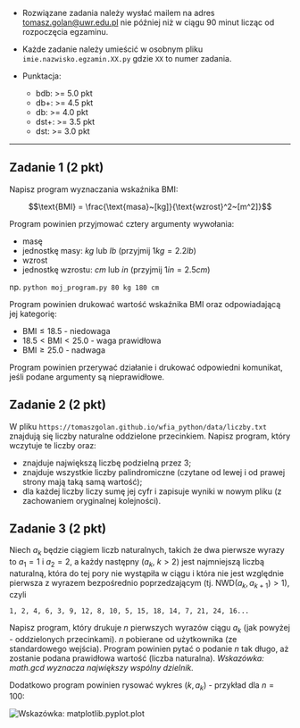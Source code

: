 * Rozwiązane zadania należy wysłać mailem na adres tomasz.golan@uwr.edu.pl nie później niż w ciągu 90 minut licząc od rozpoczęcia egzaminu.

* Każde zadanie należy umieścić w osobnym pliku `imie.nazwisko.egzamin.XX.py` gdzie `XX` to numer zadania.

* Punktacja:
  
    * bdb: >= 5.0 pkt
    * db+: >= 4.5 pkt
    * db: >= 4.0 pkt
    * dst+: >= 3.5 pkt
    * dst: >= 3.0 pkt
    
---

## Zadanie 1 (2 pkt)

Napisz program wyznaczania wskaźnika BMI:

$$\text{BMI} = \frac{\text{masa}~[kg]}{\text{wzrost}^2~[m^2]}$$

Program powinien przyjmować cztery argumenty wywołania:

* masę
* jednostkę masy: $kg$ lub $lb$ (przyjmij $1 kg = 2.2 lb$)
* wzrost
* jednostkę wzrostu: $cm$ lub $in$ (przyjmij $1 in = 2.5 cm$)

np. `python moj_program.py 80 kg 180 cm`

Program powinien drukować wartość wskaźnika BMI oraz odpowiadającą jej kategorię:

* $\text{BMI} \leq 18.5$ - niedowaga
* $18.5 < \text{BMI} < 25.0$ - waga prawidłowa
* $\text{BMI} \geq 25.0$ - nadwaga

Program powinien przerywać działanie i drukować odpowiedni komunikat, jeśli podane argumenty są nieprawidłowe.

## Zadanie 2 (2 pkt)

W pliku `https://tomaszgolan.github.io/wfia_python/data/liczby.txt` znajdują się liczby naturalne oddzielone przecinkiem. Napisz program, który wczytuje te liczby oraz:

* znajduje największą liczbę podzielną przez 3;
* znajduje wszystkie liczby palindromiczne (czytane od lewej i od prawej strony mają taką samą wartość);
* dla każdej liczby liczy sumę jej cyfr i zapisuje wyniki w nowym pliku (z zachowaniem oryginalnej kolejności).


## Zadanie 3 (2 pkt)

Niech $a_k$ będzie ciągiem liczb naturalnych, takich że dwa pierwsze wyrazy to $a_1 = 1$ i $a_2 = 2$, a każdy następny ($a_{k}$, $k>2$) jest najmniejszą liczbą naturalną, która do tej pory nie wystąpiła w ciągu i która nie jest względnie pierwsza z wyrazem bezpośrednio poprzedzającym (tj. $\text{NWD}(a_k, a_{k+1}) > 1$), czyli

```
1, 2, 4, 6, 3, 9, 12, 8, 10, 5, 15, 18, 14, 7, 21, 24, 16...
```

Napisz program, który drukuje *n* pierwszych wyrazów ciągu $a_k$ (jak powyżej - oddzielonych przecinkami). *n* pobierane od użytkownika (ze standardowego wejścia). Program powinien pytać o podanie *n* tak długo, aż zostanie podana prawidłowa wartość (liczba naturalna). *Wskazówka: math.gcd wyznacza największy wspólny dzielnik.*

Dodatkowo program powinien rysować wykres $(k, a_k)$ - przykład dla $n = 100$:

![*Wskazówka: matplotlib.pyplot.plot*](/zad3.png)
